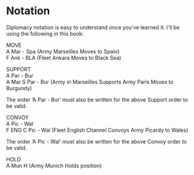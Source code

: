 # Notation

Diplomacy notation is easy to understand once you’ve learned it. I'll be using the following in this book: 

MOVE  
A Mar - Spa  (Army Marseilles Moves to Spain)  
F Ank - BLA  (Fleet Ankara Moves to Black Sea)  

SUPPORT  
A Par - Bur  
A Mar S Par - Bur (Army in Marseilles Supports Army Paris Moves to Burgundy)  

The order ‘A Par - Bur’ must also be written for the above Support order to be valid. 

CONVOY  
A Pic - Wal  
F ENG C Pic - Wal  (Fleet English Channel Convoys Army Picardy to Wales)   

The order ‘A Pic - Wal’ must also be written for the above Convoy order to be valid.  

HOLD  
A Mun H  (Army Munich Holds position)  
